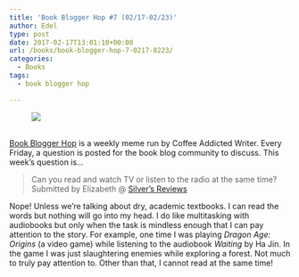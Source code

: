 ```yaml
---
title: 'Book Blogger Hop #7 (02/17-02/23)'
author: Edel
type: post
date: 2017-02-17T13:01:10+00:00
url: /books/book-blogger-hop-7-0217-0223/
categories:
  - Books
tags:
  - book blogger hop

---
```

<figure><a rel="_nofollow" href="http://www.coffeeaddictedwriter.com/p/blog-page.html"><img src="https://i1.wp.com/3.bp.blogspot.com/-2bKizvp-A9w/WEjGAM4OjJI/AAAAAAAAV50/nU3xHQNtvSQQ8dRsB8OueG061E99KPrYACLcB/s1600/Book%2BBlogger%2BHop%2B%2528Final%2529.png?w=663&#038;ssl=1" data-recalc-dims="1" /></a></figure> 

<a rel="_nofollow" href="http://www.coffeeaddictedwriter.com/p/blog-page.html"></a>

<a rel="_nofollow" href="http://www.coffeeaddictedwriter.com/p/blog-page.html"><br /> </a><a rel="_nofollow" href="http://www.coffeeaddictedwriter.com/p/blog-page.html">Book Blogger Hop</a> is a weekly meme run by Coffee Addicted Writer. Every Friday, a question is posted for the book blog community to discuss. This week&#8217;s question is&#8230;

> Can you read and watch TV or listen to the radio at the same time? Submitted by Elizabeth @ [Silver&#8217;s Reviews]()

Nope! Unless we&#8217;re talking about dry, academic textbooks. I can read the words but nothing will go into my head. I do like multitasking with audiobooks but only when the task is mindless enough that I can pay attention to the story. For example, one time I was playing _Dragon Age: Origins_ (a video game) while listening to the audiobook _Waiting_ by Ha Jin. In the game I was just slaughtering enemies while exploring a forest. Not much to truly pay attention to. Other than that, I cannot read at the same time!